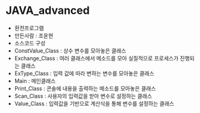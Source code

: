 # JAVA_advanced

- 환전프로그램
- 만든사람 : 조윤현
- 소스코드 구성
- ConstValue_Class : 상수 변수를 모아놓은 클래스
- Exchange_Class : 여러 클래스에서 메소드를 모아 실질적으로 프로세스가 진행되는 클래스
- ExType_Class : 입력 값에 따라 변하는 변수를 모아놓은 클래스
- Main : 메인클래스
- Print_Class : 콘솔에 내용을 출력하는 메소드를 모아놓은 클래스
- Scan_Class : 사용자의 입력값을 받아 변수로 설정하는 클래스
- Value_Class : 입력값을 기반으로 계산식을 통해 변수를 설정하는 클래스
